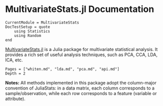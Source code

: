 # MultivariateStats.jl Documentation

```@meta
CurrentModule = MultivariateStats
DocTestSetup = quote
    using Statistics
    using Random
end
```

[MultivariateStats.jl](https://github.com/JuliaStats/MultivariateStats.jl) is a Julia package for multivariate statistical analysis. It provides a rich set of useful analysis techniques, such as PCA, CCA, LDA, ICA, etc.

```@contents
Pages = ["whiten.md", "lda.md", "pca.md", "api.md"]
Depth = 2
```

**Notes:** All methods implemented in this package adopt the column-major convention of JuliaStats: in a data matrix, each column corresponds to a sample/observation, while each row corresponds to a feature (variable or attribute).
